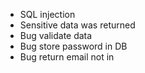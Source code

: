 - SQL injection
- Sensitive data was returned
- Bug validate data
- Bug store password in DB
- Bug return email not in